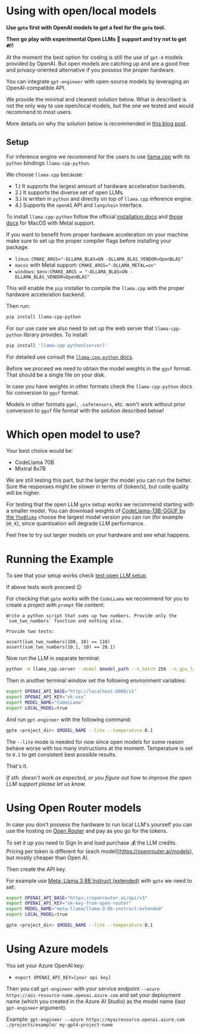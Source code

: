 Using with open/local models
============================

**Use `gpte` first with OpenAI models to get a feel for the `gpte` tool.**

**Then go play with experimental Open LLMs 🐉 support and try not to get 🔥!!**

At the moment the best option for coding is still the use of `gpt-4` models provided by OpenAI. But open models are catching up and are a good free and privacy-oriented alternative if you possess the proper hardware.

You can integrate `gpt-engineer` with open-source models by leveraging an OpenAI-compatible API.

We provide the minimal and cleanest solution below. What is described is not the only way to use open/local models, but the one we tested and would recommend to most users.

More details on why the solution below is recommended in [this blog post](https://zigabrencic.com/blog/2024-02-21).

Setup
-----

For inference engine we recommend for the users to use [llama.cpp](https://github.com/ggerganov/llama.cpp) with its `python` bindings `llama-cpp-python`.

We choose `llama.cpp` because:

- 1.) It supports the largest amount of hardware acceleration backends.
- 2.) It supports the diverse set of open LLMs.
- 3.) Is written in `python` and directly on top of `llama.cpp` inference engine.
- 4.) Supports the `openAI` API and `langchain` interface.

To install `llama-cpp-python` follow the official [installation docs](https://llama-cpp-python.readthedocs.io/en/latest/) and [those docs](https://llama-cpp-python.readthedocs.io/en/latest/install/macos/) for MacOS with Metal support.

If you want to benefit from proper hardware acceleration on your machine make sure to set up the proper compiler flags before installing your package.

- `linux`: `CMAKE_ARGS="-DLLAMA_BLAS=ON -DLLAMA_BLAS_VENDOR=OpenBLAS"`
- `macos` with Metal support: `CMAKE_ARGS="-DLLAMA_METAL=on"`
- `windows`: `$env:CMAKE_ARGS = "-DLLAMA_BLAS=ON -DLLAMA_BLAS_VENDOR=OpenBLAS"`

This will enable the `pip` installer to compile the `llama.cpp` with the proper hardware acceleration backend.

Then run:

```bash
pip install llama-cpp-python
```

For our use case we also need to set up the web server that `llama-cpp-python` library provides. To install:

```bash
pip install 'llama-cpp-python[server]'
```

For detailed use consult the [`llama-cpp-python` docs](https://llama-cpp-python.readthedocs.io/en/latest/server/).

Before we proceed we need to obtain the model weights in the `gguf` format. That should be a single file on your disk.

In case you have weights in other formats check the `llama-cpp-python` docs for conversion to `gguf` format.

Models in other formats `ggml`, `.safetensors`, etc. won't work without prior conversion to `gguf` file format with the solution described below!

Which open model to use?
==================

Your best choice would be:

- CodeLlama 70B
- Mixtral 8x7B

We are still testing this part, but the larger the model you can run the better. Sure the responses might be slower in terms of (token/s), but code quality will be higher.

For testing that the open LLM `gpte` setup works we recommend starting with a smaller model. You can download weights of [CodeLlama-13B-GGUF by the `TheBloke`](https://huggingface.co/TheBloke/CodeLlama-13B-GGUF) choose the largest model version you can run (for example `Q6_K`), since quantisation will degrade LLM performance.

Feel free to try out larger models on your hardware and see what happens.

Running the Example
==================

To see that your setup works check [test open LLM setup](examples/test_open_llm/README.md).

If above tests work proceed 😉

For checking that `gpte` works with the `CodeLLama` we recommend for you to create a project with `prompt` file content:

```
Write a python script that sums up two numbers. Provide only the `sum_two_numbers` function and nothing else.

Provide two tests:

assert(sum_two_numbers(100, 10) == 110)
assert(sum_two_numbers(10.1, 10) == 20.1)
```

Now run the LLM in separate terminal:

```bash
python -m llama_cpp.server --model $model_path --n_batch 256 --n_gpu_layers 30
```

Then in another terminal window set the following environment variables:

```bash
export OPENAI_API_BASE="http://localhost:8000/v1"
export OPENAI_API_KEY="sk-xxx"
export MODEL_NAME="CodeLLama"
export LOCAL_MODEL=true
```

And run `gpt-engineer` with the following command:

```bash
gpte <project_dir> $MODEL_NAME --lite --temperature 0.1
```

The `--lite` mode is needed for now since open models for some reason behave worse with too many instructions at the moment. Temperature is set to `0.1` to get consistent best possible results.

That's it.

*If sth. doesn't work as expected, or you figure out how to improve the open LLM support please let us know.*

Using Open Router models
==================

In case you don't possess the hardware to run local LLM's yourself you can use the hosting on [Open Router](https://openrouter.ai) and pay as you go for the tokens.

To set it up you need to Sign In and load purchase 💰 the LLM credits. Pricing per token is different for (each model](https://openrouter.ai/models), but mostly cheaper than Open AI.

Then create the API key.

For example use [Meta: Llama 3 8B Instruct (extended)](https://openrouter.ai/models/meta-llama/llama-3-8b-instruct:extended) with `gpte` we need to set:

```bash
export OPENAI_API_BASE="https://openrouter.ai/api/v1"
export OPENAI_API_KEY="sk-key-from-open-router"
export MODEL_NAME="meta-llama/llama-3-8b-instruct:extended"
export LOCAL_MODEL=true
```

```bash
gpte <project_dir> $MODEL_NAME --lite --temperature 0.1
```

Using Azure models
==================

You set your Azure OpenAI key:
- `export OPENAI_API_KEY=[your api key]`

Then you call `gpt-engineer` with your service endpoint `--azure https://aoi-resource-name.openai.azure.com` and set your deployment name (which you created in the Azure AI Studio) as the model name (last `gpt-engineer` argument).

Example:
`gpt-engineer --azure https://myairesource.openai.azure.com ./projects/example/ my-gpt4-project-name`
